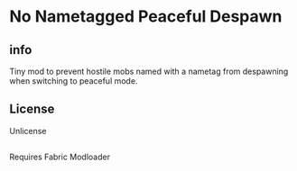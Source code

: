 # No Nametagged Peaceful Despawn

## info

Tiny mod to prevent hostile mobs named with a nametag from despawning when switching to peaceful mode.

## License

Unlicense

##

Requires Fabric Modloader

